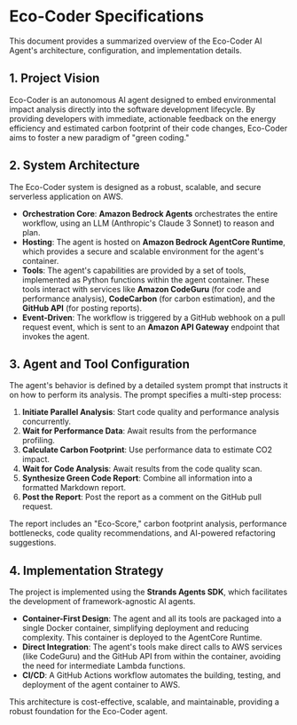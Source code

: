 # Eco-Coder Specifications

This document provides a summarized overview of the Eco-Coder AI Agent's architecture, configuration, and implementation details.

## 1. Project Vision

Eco-Coder is an autonomous AI agent designed to embed environmental impact analysis directly into the software development lifecycle. By providing developers with immediate, actionable feedback on the energy efficiency and estimated carbon footprint of their code changes, Eco-Coder aims to foster a new paradigm of "green coding."

## 2. System Architecture

The Eco-Coder system is designed as a robust, scalable, and secure serverless application on AWS.

- **Orchestration Core**: **Amazon Bedrock Agents** orchestrates the entire workflow, using an LLM (Anthropic's Claude 3 Sonnet) to reason and plan.
- **Hosting**: The agent is hosted on **Amazon Bedrock AgentCore Runtime**, which provides a secure and scalable environment for the agent's container.
- **Tools**: The agent's capabilities are provided by a set of tools, implemented as Python functions within the agent container. These tools interact with services like **Amazon CodeGuru** (for code and performance analysis), **CodeCarbon** (for carbon estimation), and the **GitHub API** (for posting reports).
- **Event-Driven**: The workflow is triggered by a GitHub webhook on a pull request event, which is sent to an **Amazon API Gateway** endpoint that invokes the agent.

## 3. Agent and Tool Configuration

The agent's behavior is defined by a detailed system prompt that instructs it on how to perform its analysis. The prompt specifies a multi-step process:

1.  **Initiate Parallel Analysis**: Start code quality and performance analysis concurrently.
2.  **Wait for Performance Data**: Await results from the performance profiling.
3.  **Calculate Carbon Footprint**: Use performance data to estimate CO2 impact.
4.  **Wait for Code Analysis**: Await results from the code quality scan.
5.  **Synthesize Green Code Report**: Combine all information into a formatted Markdown report.
6.  **Post the Report**: Post the report as a comment on the GitHub pull request.

The report includes an "Eco-Score," carbon footprint analysis, performance bottlenecks, code quality recommendations, and AI-powered refactoring suggestions.

## 4. Implementation Strategy

The project is implemented using the **Strands Agents SDK**, which facilitates the development of framework-agnostic AI agents.

- **Container-First Design**: The agent and all its tools are packaged into a single Docker container, simplifying deployment and reducing complexity. This container is deployed to the AgentCore Runtime.
- **Direct Integration**: The agent's tools make direct calls to AWS services (like CodeGuru) and the GitHub API from within the container, avoiding the need for intermediate Lambda functions.
- **CI/CD**: A GitHub Actions workflow automates the building, testing, and deployment of the agent container to AWS.

This architecture is cost-effective, scalable, and maintainable, providing a robust foundation for the Eco-Coder agent.
